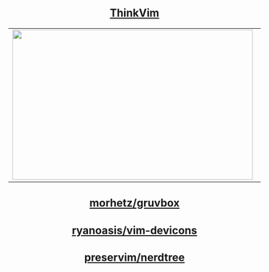 ## <div align="center"> [ThinkVim](https://github.com/taigacute/ThinkVim)</div>


|                                                                                                       |                                                                                                |
| --------------------------------------------------------------------------------------------------------- | --------------------------------------------------------------------------------------------------------- |
| <img src="https://raw.githubusercontent.com/taigacute/IMG/master/thinkvim/thinkvim-ayu.png" width="480"  height="300"> | <img src="https://github.com/taigacute/IMG/blob/master/spaceline/spaceline.png" width="480" height="300"> |

## <div align="center"> [morhetz/gruvbox](https://github.com/taigacute/ThinkVim)</div>
## <div align="center"> [ryanoasis/vim-devicons](https://github.com/taigacute/ThinkVim)</div>
## <div align="center"> [preservim/nerdtree](https://github.com/taigacute/ThinkVim)</div>



